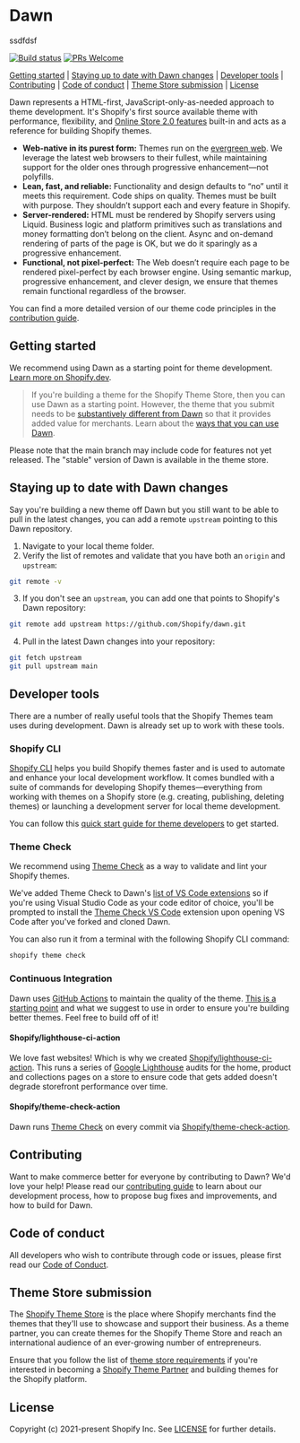 # Dawn
ssdfdsf

[![Build status](https://github.com/shopify/dawn/actions/workflows/ci.yml/badge.svg?branch=main)](https://github.com/Shopify/dawn/actions/workflows/ci.yml?query=branch%3Amain)
[![PRs Welcome](https://img.shields.io/badge/PRs-welcome-brightgreen.svg?color=informational)](/.github/CONTRIBUTING.md)

[Getting started](#getting-started) |
[Staying up to date with Dawn changes](#staying-up-to-date-with-dawn-changes) |
[Developer tools](#developer-tools) |
[Contributing](#contributing) |
[Code of conduct](#code-of-conduct) |
[Theme Store submission](#theme-store-submission) |
[License](#license)

Dawn represents a HTML-first, JavaScript-only-as-needed approach to theme development. It's Shopify's first source available theme with performance, flexibility, and [Online Store 2.0 features](https://www.shopify.com/partners/blog/shopify-online-store) built-in and acts as a reference for building Shopify themes.

* **Web-native in its purest form:** Themes run on the [evergreen web](https://www.w3.org/2001/tag/doc/evergreen-web/). We leverage the latest web browsers to their fullest, while maintaining support for the older ones through progressive enhancement—not polyfills.
* **Lean, fast, and reliable:** Functionality and design defaults to “no” until it meets this requirement. Code ships on quality. Themes must be built with purpose. They shouldn’t support each and every feature in Shopify.
* **Server-rendered:** HTML must be rendered by Shopify servers using Liquid. Business logic and platform primitives such as translations and money formatting don’t belong on the client. Async and on-demand rendering of parts of the page is OK, but we do it sparingly as a progressive enhancement.
* **Functional, not pixel-perfect:** The Web doesn’t require each page to be rendered pixel-perfect by each browser engine. Using semantic markup, progressive enhancement, and clever design, we ensure that themes remain functional regardless of the browser.

You can find a more detailed version of our theme code principles in the [contribution guide](https://github.com/Shopify/dawn/blob/main/.github/CONTRIBUTING.md#theme-code-principles).

## Getting started
We recommend using Dawn as a starting point for theme development. [Learn more on Shopify.dev](https://shopify.dev/themes/getting-started/create).

> If you're building a theme for the Shopify Theme Store, then you can use Dawn as a starting point. However, the theme that you submit needs to be [substantively different from Dawn](https://shopify.dev/themes/store/requirements#uniqueness) so that it provides added value for merchants. Learn about the [ways that you can use Dawn](https://shopify.dev/themes/tools/dawn#ways-to-use-dawn).

Please note that the main branch may include code for features not yet released. The "stable" version of Dawn is available in the theme store.

## Staying up to date with Dawn changes

Say you're building a new theme off Dawn but you still want to be able to pull in the latest changes, you can add a remote `upstream` pointing to this Dawn repository.

1. Navigate to your local theme folder.
2. Verify the list of remotes and validate that you have both an `origin` and `upstream`:
```sh
git remote -v
```
3. If you don't see an `upstream`, you can add one that points to Shopify's Dawn repository:
```sh
git remote add upstream https://github.com/Shopify/dawn.git
```
4. Pull in the latest Dawn changes into your repository:
```sh
git fetch upstream
git pull upstream main
```

## Developer tools

There are a number of really useful tools that the Shopify Themes team uses during development. Dawn is already set up to work with these tools.

### Shopify CLI

[Shopify CLI](https://github.com/Shopify/shopify-cli) helps you build Shopify themes faster and is used to automate and enhance your local development workflow. It comes bundled with a suite of commands for developing Shopify themes—everything from working with themes on a Shopify store (e.g. creating, publishing, deleting themes) or launching a development server for local theme development.

You can follow this [quick start guide for theme developers](https://shopify.dev/docs/themes/tools/cli) to get started.

### Theme Check

We recommend using [Theme Check](https://github.com/shopify/theme-check) as a way to validate and lint your Shopify themes.

We've added Theme Check to Dawn's [list of VS Code extensions](/.vscode/extensions.json) so if you're using Visual Studio Code as your code editor of choice, you'll be prompted to install the [Theme Check VS Code](https://marketplace.visualstudio.com/items?itemName=Shopify.theme-check-vscode) extension upon opening VS Code after you've forked and cloned Dawn.

You can also run it from a terminal with the following Shopify CLI command:

```bash
shopify theme check
```

### Continuous Integration

Dawn uses [GitHub Actions](https://github.com/features/actions) to maintain the quality of the theme. [This is a starting point](https://github.com/Shopify/dawn/blob/main/.github/workflows/ci.yml) and what we suggest to use in order to ensure you're building better themes. Feel free to build off of it!

#### Shopify/lighthouse-ci-action

We love fast websites! Which is why we created [Shopify/lighthouse-ci-action](https://github.com/Shopify/lighthouse-ci-action). This runs a series of [Google Lighthouse](https://developers.google.com/web/tools/lighthouse) audits for the home, product and collections pages on a store to ensure code that gets added doesn't degrade storefront performance over time.

#### Shopify/theme-check-action

Dawn runs [Theme Check](#Theme-Check) on every commit via [Shopify/theme-check-action](https://github.com/Shopify/theme-check-action).

## Contributing

Want to make commerce better for everyone by contributing to Dawn? We'd love your help! Please read our [contributing guide](https://github.com/Shopify/dawn/blob/main/.github/CONTRIBUTING.md) to learn about our development process, how to propose bug fixes and improvements, and how to build for Dawn.

## Code of conduct

All developers who wish to contribute through code or issues, please first read our [Code of Conduct](https://github.com/Shopify/dawn/blob/main/.github/CODE_OF_CONDUCT.md).

## Theme Store submission

The [Shopify Theme Store](https://themes.shopify.com/) is the place where Shopify merchants find the themes that they'll use to showcase and support their business. As a theme partner, you can create themes for the Shopify Theme Store and reach an international audience of an ever-growing number of entrepreneurs.

Ensure that you follow the list of [theme store requirements](https://shopify.dev/themes/store/requirements) if you're interested in becoming a [Shopify Theme Partner](https://themes.shopify.com/services/themes/guidelines) and building themes for the Shopify platform.

## License

Copyright (c) 2021-present Shopify Inc. See [LICENSE](/LICENSE.md) for further details.
